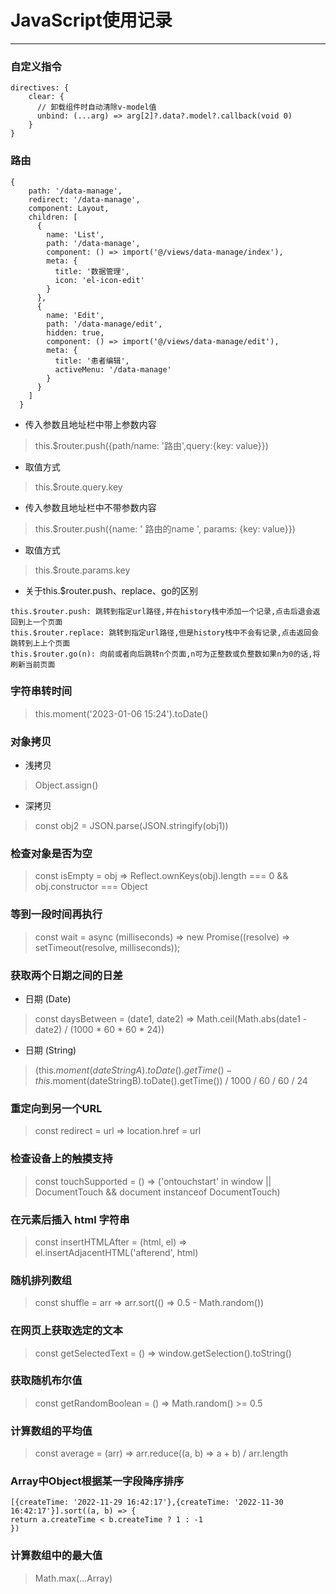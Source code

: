 # JavaScript使用记录

--- 

### 自定义指令
```text
directives: {
    clear: {
      // 卸载组件时自动清除v-model值
      unbind: (...arg) => arg[2]?.data?.model?.callback(void 0)
    }
}
```

### 路由

```text
{
    path: '/data-manage',
    redirect: '/data-manage',
    component: Layout,
    children: [
      {
        name: 'List',
        path: '/data-manage',
        component: () => import('@/views/data-manage/index'),
        meta: {
          title: '数据管理',
          icon: 'el-icon-edit'
        }
      },
      {
        name: 'Edit',
        path: '/data-manage/edit',
        hidden: true,
        component: () => import('@/views/data-manage/edit'),
        meta: {
          title: '患者编辑',
          activeMenu: '/data-manage'
        }
      }
    ]
  }
```

- 传入参数且地址栏中带上参数内容

> this.$router.push({path/name: '路由',query:{key: value}})

- 取值方式

> this.$route.query.key

- 传入参数且地址栏中不带参数内容

> this.$router.push({name: ' 路由的name ', params: {key: value}})

- 取值方式

> this.$route.params.key

- 关于this.$router.push、replace、go的区别

```text
this.$router.push: 跳转到指定url路径,并在history栈中添加一个记录,点击后退会返回到上一个页面
this.$router.replace: 跳转到指定url路径,但是history栈中不会有记录,点击返回会跳转到上上个页面
this.$router.go(n): 向前或者向后跳转n个页面,n可为正整数或负整数如果n为0的话,将刷新当前页面
```

### 字符串转时间

> this.moment('2023-01-06 15:24').toDate()

### 对象拷贝

- 浅拷贝

> Object.assign()

- 深拷贝

> const obj2 = JSON.parse(JSON.stringify(obj1))

### 检查对象是否为空

> const isEmpty = obj => Reflect.ownKeys(obj).length === 0 && obj.constructor === Object

### 等到一段时间再执行

> const wait = async (milliseconds) => new Promise((resolve) => setTimeout(resolve, milliseconds));

### 获取两个日期之间的日差

- 日期 (Date)

> const daysBetween = (date1, date2) => Math.ceil(Math.abs(date1 - date2) / (1000 * 60 * 60 * 24))

- 日期 (String)

> (this.$moment(dateStringA).toDate().getTime() - this.$moment(dateStringB).toDate().getTime()) / 1000 / 60 / 60 / 24

### 重定向到另一个URL

> const redirect = url => location.href = url

### 检查设备上的触摸支持

> const touchSupported = () => ('ontouchstart' in window || DocumentTouch && document instanceof DocumentTouch)

### 在元素后插入 html 字符串

> const insertHTMLAfter = (html, el) => el.insertAdjacentHTML('afterend', html)

### 随机排列数组

> const shuffle = arr => arr.sort(() => 0.5 - Math.random())

### 在网页上获取选定的文本

> const getSelectedText = () => window.getSelection().toString()

### 获取随机布尔值

> const getRandomBoolean = () => Math.random() >= 0.5

### 计算数组的平均值

> const average = (arr) => arr.reduce((a, b) => a + b) / arr.length

### Array中Object根据某一字段降序排序

```text
[{createTime: '2022-11-29 16:42:17'},{createTime: '2022-11-30 16:42:17'}].sort((a, b) => {
return a.createTime < b.createTime ? 1 : -1
})
```

### 计算数组中的最大值

> Math.max(...Array)